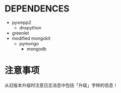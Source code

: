 DEPENDENCES
===========
* pyxmpp2
  * dnspython
* greenlet
* modified mongokit
  * pymongo
    * mongodb

注意事项
========
从旧版本升级时注意日志消息中包括「升级」字样的信息！
